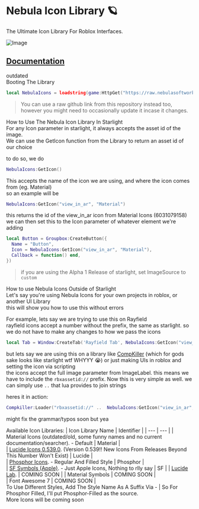 # Nebula Icon Library 🪐  
The Ultimate Icon Library For Roblox Interfaces.  

![Image](https://github.com/Nebula-Softworks/Nebula-Icon-Library/blob/master/Nebula%20Icons%20Cover%20Image.png?raw=true)

## [Documentation](https://docs.nebulasoftworks.xyz/nebula-icons)
  
  
   
outdated  
Booting The Library  
```lua
local NebulaIcons = loadstring(game:HttpGet("https://raw.nebulasoftworks.xyz/nebula-icon-library-loader"))()
```
> You can use a raw github link from this repository instead too, however you might need to occasionally update it incase it changes.  
  
How to Use The Nebula Icon Library In Starlight  
For any Icon parameter in starlight, it always accepts the asset id of the image.  
We can use the GetIcon function from the Library to return an asset id of our choice  
  
to do so, we do  
```lua
NebulaIcons:GetIcon()
```
  
This accepts the name of the icon we are using, and where the icon comes from (eg. Material)  
so an example will be  
```lua
NebulaIcons:GetIcon("view_in_ar", "Material")
```
this returns the id of the view_in_ar icon from Material Icons (6031079158)  
we can then set this to the Icon parameter of whatever element we're adding  
```lua
local Button = Groupbox:CreateButton({
  Name = "Button",
  Icon = NebulaIcons:GetIcon("view_in_ar", "Material"),
  Callback = function() end,
})
```
> if you are using the Alpha 1 Release of starlight, set ImageSource to `custom`  

  
How to use Nebula Icons Outside of Starlight  
Let's say you're using Nebula Icons for your own projects in roblox, or another UI Library  
this will show you how to use this without errors  
  
For example, lets say we are trying to use this on Rayfield  
rayfield icons accept a number without the prefix, the same as starlight. so we do not have to make any changes to how we pass the icons  
```lua
local Tab = Window:CreateTab('Rayfield Tab', NebulaIcons:GetIcon("view_in_ar", "Material"))
```
  
but lets say we are using this on a library like [CompKiller](https://github.com/4lpaca-pin/CompKiller/blob/main/examples/Full.luau) (which for gods sake looks like starlight wtf WHYYY :sob:) or just making UIs in roblox and setting the icon via scripting  
the icons accept the full image parameter from ImageLabel. this means we have to include the `rbxassetid://` prefix. Now this is very simple as well. we can simply use `..` that lua provides to join strings  
  
heres it in action:  
```lua
Compkiller:Loader("rbxassetid://" ..  NebulaIcons:GetIcon("view_in_ar", "Material"), 2.5).yield();
```
  
 might fix the grammar/typos soon but yea  

  
Available Icon Libraries:
| Icon Library Name | Identifier |
| --- | --- |
| Material Icons (outdated/old, some funny names and no current documentation/searcher). - Default | Material |  
| [Lucide Icons 0.539.0](https://lucide.dev/icons). (Version 0.539!! New Icons From Releases Beyond This Number Won't Exist) | Lucide |  
| [Phosphor Icons](https://phosphoricons.com/). - Regular And Filled Style | Phosphor |  
| [SF Symbols (Apple)](https://sf-symbols-one.vercel.app/). - Just Apple Icons, Nothing to rlly say | SF |
| [Lucide Lab](https://lucide.dev/icons). | COMING SOON |
| Material Symbols | COMING SOON |  
| Font Awesome 7 | COMING SOON |  
To Use Different Styles, Add The Style Name As A Suffix Via - | So For Phosphor Filled, I'll put Phosphor-Filled as the source.  
More Icons will be coming soon
